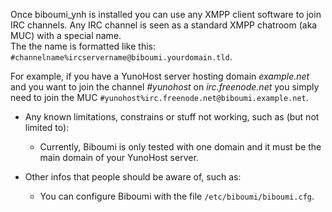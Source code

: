 Once biboumi_ynh is installed you can use any XMPP client software to join IRC channels. Any IRC channel is seen as a standard XMPP chatroom (aka MUC) with a special name.  
The the name is formatted like this: `#channelname%ircservername@biboumi.yourdomain.tld`.

For example, if you have a YunoHost server hosting domain *example.net* and you want to join the channel *#yunohost* on *irc.freenode.net* you simply need to join the MUC `#yunohost%irc.freenode.net@biboumi.example.net`.

* Any known limitations, constrains or stuff not working, such as (but not limited to):
    * Currently, Biboumi is only tested with one domain and it must be the main domain of your YunoHost server.

* Other infos that people should be aware of, such as:
    * You can configure Biboumi with the file `/etc/biboumi/biboumi.cfg`.
